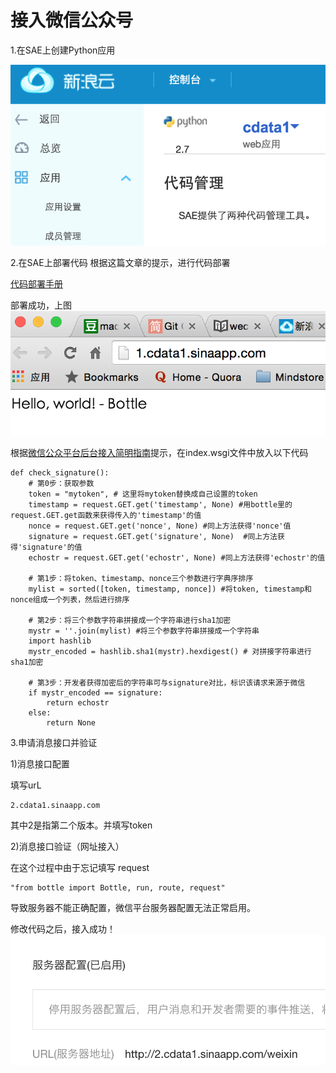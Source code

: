 # 接入微信公众号

1.在SAE上创建Python应用

![](cdata1.png)

2.在SAE上部署代码
根据这篇文章的提示，进行代码部署

[代码部署手册](http://www.sinacloud.com/doc/sae/tutorial/code-deploy.html#svn?ticket=00052aff700e7a05bffcbc867d340f2754363ca7)

部署成功，上图
![](deploy1.png)

根据[微信公众平台后台接入简明指南](http://www.liaoxuefeng.com/article/0013900476318564121d01facf844cba508396f95d9bb82000)提示，在index.wsgi文件中放入以下代码

    def check_signature():
        # 第0步：获取参数
        token = "mytoken", # 这里将mytoken替换成自己设置的token
        timestamp = request.GET.get('timestamp', None) #用bottle里的request.GET.get函数来获得传入的'timestamp'的值
        nonce = request.GET.get('nonce', None) #同上方法获得'nonce'值
        signature = request.GET.get('signature', None)  #同上方法获得'signature'的值
        echostr = request.GET.get('echostr', None) #同上方法获得'echostr'的值

        # 第1步：将token、timestamp、nonce三个参数进行字典序排序
        mylist = sorted([token, timestamp, nonce]) #将token, timestamp和nonce组成一个列表，然后进行排序

        # 第2步：将三个参数字符串拼接成一个字符串进行sha1加密
        mystr = ''.join(mylist) #将三个参数字符串拼接成一个字符串
        import hashlib
        mystr_encoded = hashlib.sha1(mystr).hexdigest() # 对拼接字符串进行sha1加密

        # 第3步：开发者获得加密后的字符串可与signature对比，标识该请求来源于微信
        if mystr_encoded == signature:
            return echostr
        else:
            return None

3.申请消息接口并验证

1)消息接口配置

填写urL 
    
    2.cdata1.sinaapp.com 

其中2是指第二个版本。并填写token


2)消息接口验证（网址接入）

在这个过程中由于忘记填写 request
    
    "from bottle import Bottle, run, route, request"
导致服务器不能正确配置，微信平台服务器配置无法正常启用。

修改代码之后，接入成功！
![](deploy2.png)




